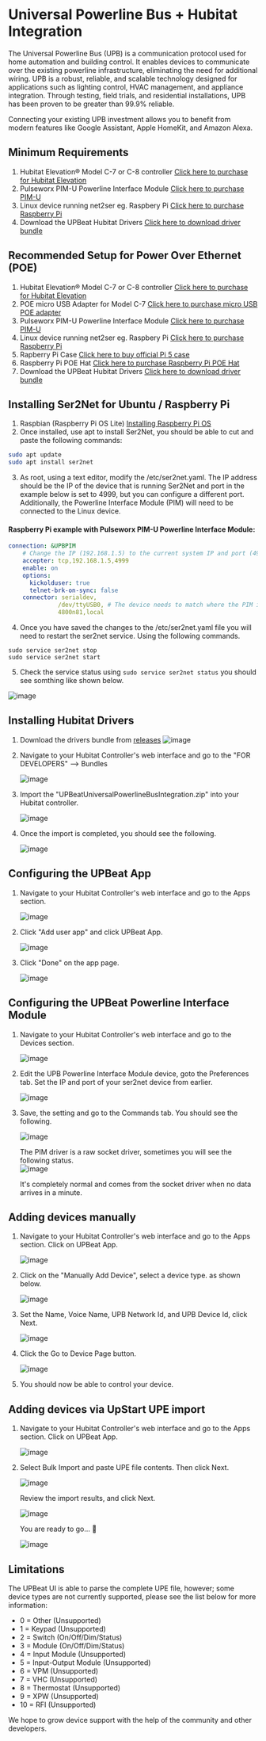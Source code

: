 # Universal Powerline Bus + Hubitat Integration

The Universal Powerline Bus (UPB) is a communication protocol used for home automation and building control. It enables devices to communicate over the existing powerline infrastructure, eliminating the need for additional wiring. UPB is a robust, reliable, and scalable technology designed for applications such as lighting control, HVAC management, and appliance integration. Through testing, field trials, and residential installations, UPB has been proven to be greater than 99.9% reliable.

Connecting your existing UPB investment allows you to benefit from modern features like Google Assistant, Apple HomeKit, and Amazon Alexa.

## Minimum Requirements

1. Hubitat Elevation® Model C-7 or C-8 controller [Click here to purchase for Hubitat Elevation](https://hubitat.com)
2. Pulseworx PIM-U Powerline Interface Module [Click here to purchase PIM-U](https://pcswebstore.com/products/pulseworx-powerline-interface-module-usb)
3. Linux device running net2ser eg. Raspbery Pi [Click here to purchase Raspberry Pi](https://www.raspberrypi.com/products/raspberry-pi-5)
4. Download the UPBeat Hubitat Drivers [Click here to download driver bundle](https://github.com/UPBeat-Automation/UPBeat-Hubitat/releases)

## Recommended Setup for Power Over Ethernet (POE)
1. Hubitat Elevation® Model C-7 or C-8 controller [Click here to purchase for Hubitat Elevation](https://hubitat.com)
2. POE micro USB Adapter for Model C-7 [Click here to purchase micro USB POE adapter](https://www.amazon.com/dp/B01MDLUSE7) 
3. Pulseworx PIM-U Powerline Interface Module [Click here to purchase PIM-U](https://pcswebstore.com/products/pulseworx-powerline-interface-module-usb)
4. Linux device running net2ser eg. Raspbery Pi [Click here to purchase Raspberry Pi](https://www.raspberrypi.com/products/raspberry-pi-5)
5. Rapberry Pi Case [Click here to buy official Pi 5 case](https://www.digikey.com/en/products/detail/raspberry-pi/SC1160/21658256)
6. Raspberry Pi POE Hat [Click here to purchase Raspberry Pi POE Hat](https://www.amazon.com/dp/B0D7SDGXKL)
7. Download the UPBeat Hubitat Drivers [Click here to download driver bundle](https://github.com/UPBeat-Automation/UPBeat-Hubitat/releases)

## Installing Ser2Net for Ubuntu / Raspberry Pi

1. Raspbian (Raspberry Pi OS Lite) [Installing Raspberry Pi OS](https://www.raspberrypi.com/documentation/computers/getting-started.html)
2. Once installed, use apt to install Ser2Net, you should be able to cut and paste the following commands:

```bash
sudo apt update
sudo apt install ser2net
```

3. As root, using a text editor, modify the /etc/ser2net.yaml.
   The IP address should be the IP of the device that is running Ser2Net and port in the example below is set to 4999, but you can configure a different port. Additionally, the Powerline Interface Module (PIM) will need to be connected to the Linux device. 

#### Raspberry Pi example with Pulseworx PIM-U Powerline Interface Module:
```yaml
connection: &UPBPIM
    # Change the IP (192.168.1.5) to the current system IP and port (4999) can remain the same or be changed
    accepter: tcp,192.168.1.5,4999 
    enable: on
    options:
      kickolduser: true
      telnet-brk-on-sync: false
    connector: serialdev,
              /dev/ttyUSB0, # The device needs to match where the PIM is attached. 
              4800n81,local
```

4. Once you have saved the changes to the /etc/ser2net.yaml file you will need to restart the ser2net service. Using the following commands.
```
sudo service ser2net stop
sudo service ser2net start
```

5. Check the service status using `sudo service ser2net status` you should see somthing like shown below.
   
![image](https://github.com/user-attachments/assets/089a4e92-1e42-4d09-9b16-2b4ff1081f9a)

## Installing Hubitat Drivers

1. Download the drivers bundle from [releases](https://github.com/UPBeat-Automation/UPBeat-Hubitat/releases)
   ![image](https://github.com/user-attachments/assets/97423b7e-5bc6-474e-8ad6-54f60a3c5d81)

3. Navigate to your Hubitat Controller's web interface and go to the "FOR DEVELOPERS" --> Bundles
   
   ![image](https://github.com/user-attachments/assets/0f0db16c-ba8c-4802-bbbd-605646350e8f)

4. Import the "UPBeatUniversalPowerlineBusIntegration.zip" into your Hubitat controller.
   
   ![image](https://github.com/user-attachments/assets/f1116aab-b6de-4126-a921-10dc458247e7)

5. Once the import is completed, you should see the following.

   ![image](https://github.com/user-attachments/assets/9ad2b6ce-b4f6-4d27-a4df-9506e79a635a)

## Configuring the UPBeat App

1. Navigate to your Hubitat Controller's web interface and go to the Apps section.

   ![image](https://github.com/user-attachments/assets/4607aab7-8a7c-4c2b-80e6-3e90ade1644b)

2. Click "Add user app" and click UPBeat App.

   ![image](https://github.com/user-attachments/assets/c93fa1b9-cb70-4060-a079-eb664cf13bb8)

3. Click "Done" on the app page.

   ![image](https://github.com/user-attachments/assets/5614d0ee-26e9-46af-9105-9a03f61df6fe)

## Configuring the UPBeat Powerline Interface Module
1. Navigate to your Hubitat Controller's web interface and go to the Devices section.
   
   ![image](https://github.com/user-attachments/assets/7b580f05-8354-4fbf-b701-83d580ddf783)

3. Edit the UPB Powerline Interface Module device, goto the Preferences tab. Set the IP and port of your ser2net device from earlier.
   
   ![image](https://github.com/user-attachments/assets/023a1565-d57e-41cb-838f-446cedd8d1a3)

5. Save, the setting and go to the Commands tab. You should see the following.
   
   ![image](https://github.com/user-attachments/assets/7894b0e6-d81d-4eb8-9c63-e49db8488709)

   The PIM driver is a raw socket driver, sometimes you will see the following status.  
   ![image](https://github.com/user-attachments/assets/2329c3b1-9a1f-4628-8af3-ff6b43fb8c5c)

   It's completely normal and comes from the socket driver when no data arrives in a minute.

## Adding devices manually
1. Navigate to your Hubitat Controller's web interface and go to the Apps section. Click on UPBeat App.
   
   ![image](https://github.com/user-attachments/assets/c443e427-3bda-4a55-b13e-88fa6db475bc)

3. Click on the "Manually Add Device", select a device type. as shown below.

   ![image](https://github.com/user-attachments/assets/42aa46ee-807f-4030-a5a1-c58cf10b56f7)

4. Set the Name, Voice Name, UPB Network Id, and UPB Device Id, click Next.

   ![image](https://github.com/user-attachments/assets/0721d3a0-90fa-4f5b-8d31-813755452313)

5. Click the Go to Device Page button.

   ![image](https://github.com/user-attachments/assets/89e40ae4-7950-4861-9087-8160c1b4c897)

6. You should now be able to control your device.

## Adding devices via UpStart UPE import

1. Navigate to your Hubitat Controller's web interface and go to the Apps section. Click on UPBeat App.
   
   ![image](https://github.com/user-attachments/assets/c443e427-3bda-4a55-b13e-88fa6db475bc)

2. Select Bulk Import and paste UPE file contents. Then click Next.

   ![image](https://github.com/user-attachments/assets/9b0089fe-680c-40d0-b4c1-556fe02a78d2)

   Review the import results, and click Next. 

   ![image](https://github.com/user-attachments/assets/6ba492c0-0c04-4865-8f7e-fce7e7641d03)

   You are ready to go... 🥇

   ![image](https://github.com/user-attachments/assets/616afa43-5e8e-46a7-98ed-12c7ac099878)


## Limitations

The UPBeat UI is able to parse the complete UPE file, however; some device types are not currently supported, please see the list below for more information: 

- 0 = Other (Unsupported)
- 1 = Keypad (Unsupported)
- 2 = Switch (On/Off/Dim/Status)
- 3 = Module (On/Off/Dim/Status)
- 4 = Input Module (Unsupported)
- 5 = Input-Output Module (Unsupported)
- 6 = VPM (Unsupported)
- 7 = VHC (Unsupported)
- 8 = Thermostat (Unsupported)
- 9 = XPW (Unsupported)
- 10 = RFI (Unsupported)

We hope to grow device support with the help of the community and other developers. 
